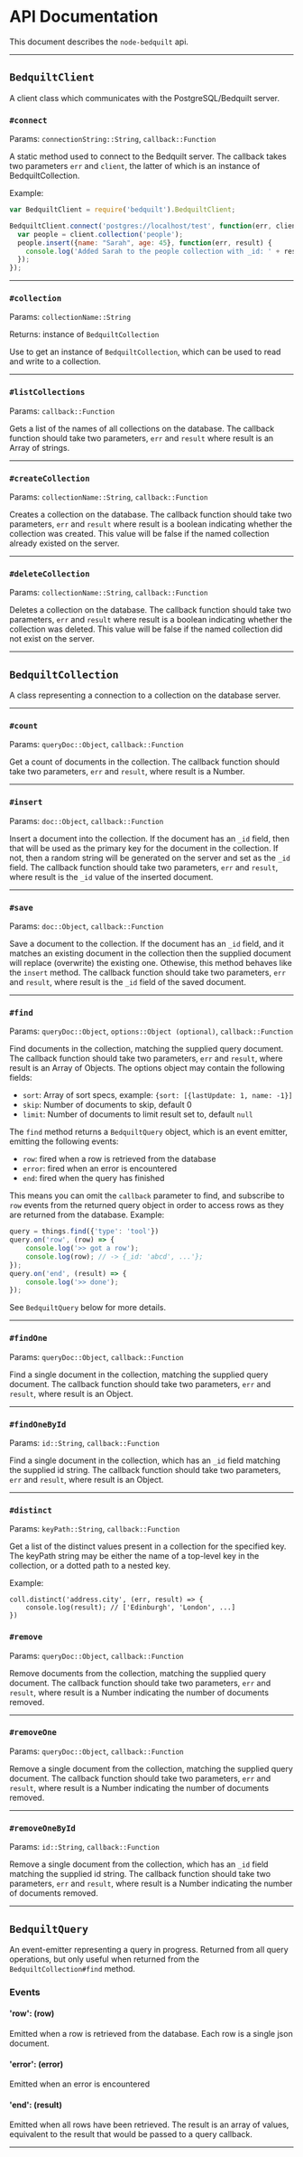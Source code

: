 # API Documentation

This document describes the `node-bedquilt` api.

----

## `BedquiltClient`

A client class which communicates with the PostgreSQL/Bedquilt server.

### `#connect`

Params: `connectionString::String`, `callback::Function`

A static method used to connect to the Bedquilt server.
The callback takes two parameters `err` and `client`, the latter of which
is an instance of BedquiltCollection.

Example:
```javascript
var BedquiltClient = require('bedquilt').BedquiltClient;

BedquiltClient.connect('postgres://localhost/test', function(err, client) {
  var people = client.collection('people');
  people.insert({name: "Sarah", age: 45}, function(err, result) {
    console.log('Added Sarah to the people collection with _id: ' + result);
  });
});
```

----

### `#collection`

Params: `collectionName::String`

Returns: instance of `BedquiltCollection`

Use to get an instance of `BedquiltCollection`, which can be used to read and write to a collection.

----


### `#listCollections`

Params: `callback::Function`

Gets a list of the names of all collections on the database. The callback function should take two parameters,
`err` and `result` where result is an Array of strings.

---


### `#createCollection`

Params: `collectionName::String`, `callback::Function`

Creates a collection on the database.
The callback function should take two parameters, `err` and `result` where result is a boolean indicating whether
the collection was created. This value will be false if the named collection already existed on the server.

----


### `#deleteCollection`

Params: `collectionName::String`, `callback::Function`

Deletes a collection on the database.
The callback function should take two parameters, `err` and `result` where result is a boolean indicating whether
the collection was deleted. This value will be false if the named collection did not exist on the server.

----


## `BedquiltCollection`

A class representing a connection to a collection on the database server.

----


### `#count`

Params: `queryDoc::Object`, `callback::Function`

Get a count of documents in the collection.
The callback function should take two parameters, `err` and `result`, where result is a Number.

----


### `#insert`

Params: `doc::Object`, `callback::Function`

Insert a document into the collection. If the document has an `_id` field, then that will be used as the primary key for the document in the collection. If not, then a random string will be generated on the server and set as the `_id` field. The callback function should take two parameters, `err` and `result`, where result is the `_id` value of the inserted document.

----


### `#save`

Params: `doc::Object`, `callback::Function`

Save a document to the collection. If the document has an `_id` field, and it matches an existing document
in the collection then the supplied document will replace (overwrite) the existing one.
Othewise, this method behaves like the `insert` method.
The callback function should take two parameters, `err` and `result`, where result is the `_id` field of the saved document.

----


### `#find`

Params: `queryDoc::Object`, `options::Object (optional)`, `callback::Function`

Find documents in the collection, matching the supplied query document.
The callback function should take two parameters, `err` and `result`, where result is an Array of Objects.
The options object may contain the following fields:

- `sort`: Array of sort specs, example: `{sort: [{lastUpdate: 1, name: -1}]`
- `skip`: Number of documents to skip, default 0
- `limit`: Number of documents to limit result set to, default `null`

The `find` method returns a `BedquiltQuery` object, which is an event emitter, emitting
the following events:

- `row`: fired when a row is retrieved from the database
- `error`: fired when an error is encountered
- `end`: fired when the query has finished

This means you can omit the `callback` parameter to find, and subscribe to `row` events
from the returned query object in order to access rows as they are returned from
the database. Example:

```javascript
query = things.find({'type': 'tool'})
query.on('row', (row) => {
    console.log('>> got a row');
    console.log(row); // -> {_id: 'abcd', ...'};
});
query.on('end', (result) => {
    console.log('>> done');
});
```

See `BedquiltQuery` below for more details.


----


### `#findOne`

Params: `queryDoc::Object`, `callback::Function`

Find a single document in the collection, matching the supplied query document.
The callback function should take two parameters, `err` and `result`, where result is an Object.

----



### `#findOneById`

Params: `id::String`, `callback::Function`

Find a single document in the collection, which has an `_id` field matching the supplied id string.
The callback function should take two parameters, `err` and `result`, where result is an Object.

----

### `#distinct`

Params: `keyPath::String`, `callback::Function`

Get a list of the distinct values present in a collection for the specified key.
The keyPath string may be either the name of a top-level key in the collection,
or a dotted path to a nested key.

Example:
```
coll.distinct('address.city', (err, result) => {
    console.log(result); // ['Edinburgh', 'London', ...]
})
```



### `#remove`

Params: `queryDoc::Object`, `callback::Function`

Remove documents from the collection, matching the supplied query document.
The callback function should take two parameters, `err` and `result`, where result is a Number indicating
the number of documents removed.

----


### `#removeOne`

Params: `queryDoc::Object`, `callback::Function`

Remove a single document from the collection, matching the supplied query document.
The callback function should take two parameters, `err` and `result`, where result is a Number indicating
the number of documents removed.

----


### `#removeOneById`

Params: `id::String`, `callback::Function`

Remove a single document from the collection, which has an `_id` field matching the supplied id string.
The callback function should take two parameters, `err` and `result`, where result is a Number indicating
the number of documents removed.

----

## `BedquiltQuery`

An event-emitter representing a query in progress. Returned from all query operations,
but only useful when returned from the `BedquiltCollection#find` method.

### Events

#### 'row': (row)

Emitted when a row is retrieved from the database. Each row is a single json document.

#### 'error': (error)

Emitted when an error is encountered

#### 'end': (result)

Emitted when all rows have been retrieved. The result is an array of values, equivalent
to the result that would be passed to a query callback.

----
